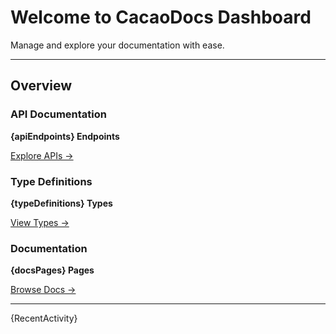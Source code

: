 # Welcome to CacaoDocs Dashboard

Manage and explore your documentation with ease.

---

## Overview

<div class="overview">
  <div class="overview-section">
    <h3>API Documentation</h3>
    <p><strong>{apiEndpoints} Endpoints</strong></p>
    <a href="#">Explore APIs →</a>
  </div>
  <div class="overview-section">
    <h3>Type Definitions</h3>
    <p><strong>{typeDefinitions} Types</strong></p>
    <a href="#">View Types →</a>
  </div>
  <div class="overview-section">
    <h3>Documentation</h3>
    <p><strong>{docsPages} Pages</strong></p>
    <a href="#">Browse Docs →</a>
  </div>
</div>

---

{RecentActivity}
